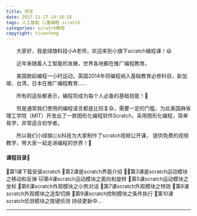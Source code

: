 ```yaml
---
title: 序言
date: 2017-11-17 14:18:18
tags: 人工智能 儿童编程 scratch
categories: scratch教程
copyright: tivonfeng
---
```




&#8195;&#8195;大家好，我是绿旗科技小A老师，欢迎来到小旗下scratch编程课！😃
 
&#8195;&#8195;近年来随着人工智能的发展，世界各地都在推广编程教育。

&#8195;&#8195;美国掀起编程一小时运动，英国2014年将编程纳入基础教育必修科目，新加坡、台湾，日本在推广编程教育......

&#8195;&#8195;所有的这些都表示，编程将成为每个人必备的基础技能！💪

&#8195;&#8195;但是通常我们使用的编程语言都是比较复杂，需要一定的门槛，为此美国麻省理工学院（MIT）开发出了一款图形化编程软件Scratch，采用图形化编程，简单易学，非常适合初学者。

&#8195;&#8195;所以我们小绿旗🇨🇳科技为大家制作了scratch视频公开课， 提供免费的视频教学，带大家一起走进编程的世界！🦁
  
  
#### 课程目录🌈
🍄第1课下载安装scratch
🍊第2课是scratch界面介绍
🧚‍♀️第3课是scratch运动模块之移动和反弹
🐱第4课scratch运动模块之面向和旋转
🐲第5课scratch运动模块之坐标
🌸第6课scratch外观模块之小熊对话
🐬第7课scratch外观模块之特效
🐶第8课scratch外观模块之造型切换
🦋第9课scratch控制模块之条件执行
🐸第10课scratch侦测模块之按键侦测
持续更新中...
  
  
<!--more-->


-------





